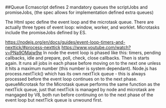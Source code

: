 ##Queue
Ecmascript defines 2 mandatory queues the scriptJobs and promiseJobs, (the spec allows for implementation defined extra queues)

The Html spec define the event loop and the microtask queue. There are actually three types of event loop: window, worker, and worklet. Microtasks include the promiseJobs defined by ES.


https://nodejs.org/en/docs/guides/event-loop-timers-and-nexttick/#process-nexttick
https://www.youtube.com/watch?v=PNa9OMajw9w
In node the event loop is phased like this: timers, pending callbacks, idle and prepare, poll, check, close callbacks. Then is starts again. It runs all jobs in each phase before moving on to the next one unless it hits a maximum number (this number is system dependant).
Node.js has process.nextTick() which has its own nextTick queue - this is always processed before the event loop continues on to the next phase. queueMicrotask for the Microtask queue performs the same function as the nextTick queue, just that nextTick is managed by node and microtask are mangaged by V8, both run before continuing on to the next phase of the event loop but nextTick queue is unwound first.
